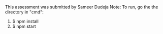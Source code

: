 This assessment was submitted by Sameer Dudeja
Note:
To run, go the the directory in "cmd":

1. $ npm install
2. $ npm start
